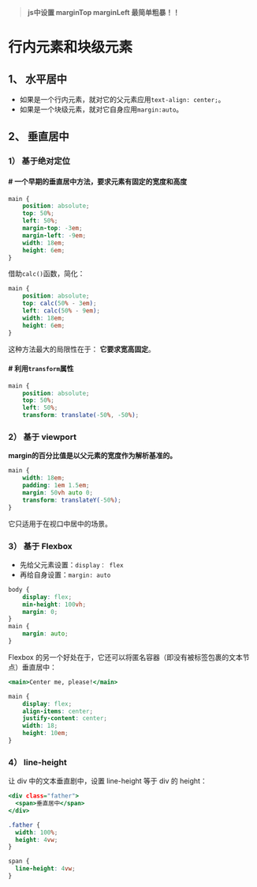 >**js中设置 marginTop marginLeft 最简单粗暴！！**  

# 行内元素和块级元素
## 1、 水平居中
* 如果是一个行内元素，就对它的父元素应用`text-align: center;`。
* 如果是一个块级元素，就对它自身应用`margin:auto`。


## 2、 垂直居中
### 1） 基于绝对定位
#### \# 一个早期的垂直居中方法，要求元素有固定的宽度和高度
```css
main {
    position: absolute;
    top: 50%;
    left: 50%;
    margin-top: -3em;
    margin-left: -9em;
    width: 18em;
    height: 6em;
}
```
借助`calc()`函数，简化：  
```css
main {
    position: absolute;
    top: calc(50% - 3em);
    left: calc(50% - 9em);
    width: 18em;
    height: 6em;
}
```
这种方法最大的局限性在于： **它要求宽高固定**。

#### \# 利用`transform`属性
```css
main {
    position: absolute;
    top: 50%;
    left: 50%;
    transform: translate(-50%, -50%);
```


### 2） 基于 viewport
**margin的百分比值是以父元素的宽度作为解析基准的。**  
```css
main {
    width: 18em;
    padding: 1em 1.5em;
    margin: 50vh auto 0;
    transform: translateY(-50%);
}
```
它只适用于在视口中居中的场景。  


### 3） 基于 Flexbox
* 先给父元素设置：`display： flex`
* 再给自身设置：`margin: auto`
```css
body {
    display: flex;
    min-height: 100vh;
    margin: 0;
}
main {
    margin: auto;
}
```

Flexbox 的另一个好处在于，它还可以将匿名容器（即没有被标签包裹的文本节点）垂直居中：  
```htm
<main>Center me, please!</main>
```
```css
main {
    display: flex;
    align-items: center;
    justify-content: center;
    width: 18;
    height: 10em;
}
```

### 4） line-height
让 div 中的文本垂直剧中，设置 line-height 等于 div 的 height：  
```htm
<div class="father">
  <span>垂直居中</span>
</div>
```
```css
.father {
  width: 100%;
  height: 4vw;
}

span {
  line-height: 4vw;
}
```
